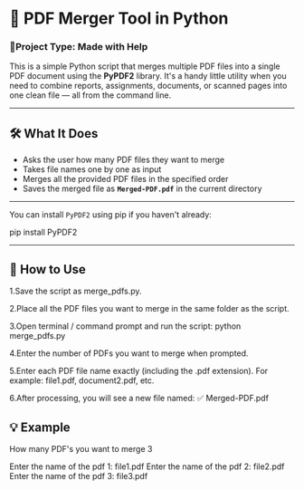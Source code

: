# 📎 PDF Merger Tool in Python

### 🤝Project Type: Made with Help

This is a simple Python script that merges multiple PDF files into a single PDF document using the **PyPDF2** library. It's a handy little utility when you need to combine reports, assignments, documents, or scanned pages into one clean file — all from the command line.

---

## 🛠️ What It Does

- Asks the user how many PDF files they want to merge  
- Takes file names one by one as input  
- Merges all the provided PDF files in the specified order  
- Saves the merged file as **`Merged-PDF.pdf`** in the current directory  

---

You can install `PyPDF2` using pip if you haven't already:

pip install PyPDF2

---  

##  🚀 How to Use
1.Save the script as merge_pdfs.py.

2.Place all the PDF files you want to merge in the same folder as the script.

3.Open terminal / command prompt and run the script:  python merge_pdfs.py

4.Enter the number of PDFs you want to merge when prompted.

5.Enter each PDF file name exactly (including the .pdf extension).
 For example: file1.pdf, document2.pdf, etc.

6.After processing, you will see a new file named:
✅ Merged-PDF.pdf


## 💡 Example

How many PDF's you want to merge
3

Enter the name of the pdf 1: file1.pdf
Enter the name of the pdf 2: file2.pdf
Enter the name of the pdf 3: file3.pdf
